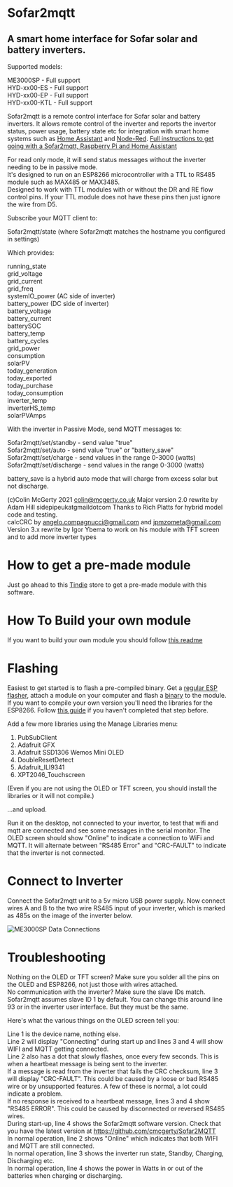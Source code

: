 # Sofar2mqtt
## A smart home interface for Sofar solar and battery inverters.

Supported models:  

ME3000SP - Full support  
HYD-xx00-ES - Full support  
HYD-xx00-EP - Full support  
HYD-xx00-KTL - Full support  


Sofar2mqtt is a remote control interface for Sofar solar and battery inverters.
It allows remote control of the inverter and reports the invertor status, power usage, battery state etc for integration with smart home systems such as [Home Assistant](https://www.home-assistant.io/) and [Node-Red](https://nodered.org/). 
[Full instructions to get going with a Sofar2mqtt, Raspberry Pi and Home Assistant](https://github.com/dxoverdy/Integrating-Sofar2mqtt-with-Home-Assistant/tree/master)

For read only mode, it will send status messages without the inverter needing to be in passive mode.  
It's designed to run on an ESP8266 microcontroller with a TTL to RS485 module such as MAX485 or MAX3485.  
Designed to work with TTL modules with or without the DR and RE flow control pins. If your TTL module does not have these pins then just ignore the wire from D5. 

Subscribe your MQTT client to:

Sofar2mqtt/state (where Sofar2mqtt matches the hostname you configured in settings)

Which provides:

running_state  
grid_voltage  
grid_current  
grid_freq  
systemIO_power (AC side of inverter)  
battery_power  (DC side of inverter)  
battery_voltage  
battery_current  
batterySOC  
battery_temp  
battery_cycles  
grid_power  
consumption  
solarPV  
today_generation  
today_exported  
today_purchase  
today_consumption  
inverter_temp  
inverterHS_temp  
solarPVAmps  

With the inverter in Passive Mode, send MQTT messages to:

Sofar2mqtt/set/standby   - send value "true"  
Sofar2mqtt/set/auto   - send value "true" or "battery_save"  
Sofar2mqtt/set/charge   - send values in the range 0-3000 (watts)  
Sofar2mqtt/set/discharge   - send values in the range 0-3000 (watts) 

battery_save is a hybrid auto mode that will charge from excess solar but not discharge.

(c)Colin McGerty 2021 colin@mcgerty.co.uk
Major version 2.0 rewrite by Adam Hill sidepipeukatgmaildotcom
Thanks to Rich Platts for hybrid model code and testing.  
calcCRC by angelo.compagnucci@gmail.com and jpmzometa@gmail.com  
Version 3.x rewrite by Igor Ybema to work on his module with TFT screen and to add more inverter types

# How to get a pre-made module

Just go ahead to this [Tindie](https://www.tindie.com/products/thehognl/esp12-f-with-rs485-modbus-and-optional-touch-tft/) store to get a pre-made module with this software.

# How To Build your own module

If you want to build your own module you should follow [this readme](MODULE.md)

# Flashing

Easiest to get started is to flash a pre-compiled binary. Get a [regular ESP flasher](https://github.com/esphome/esphome-flasher/releases), attach a module on your computer and  flash a [binary](https://github.com/IgorYbema/Sofar2mqtt/tree/mod/binaries) to the module.
If you want to compile your own version you'll need the libraries for the ESP8266. Follow [this guide](https://randomnerdtutorials.com/how-to-install-esp8266-board-arduino-ide/) if you haven't completed that step before.

Add a few more libraries using the Manage Libraries menu:
1. PubSubClient
2. Adafruit GFX
3. Adafruit SSD1306 Wemos Mini OLED
4. DoubleResetDetect
5. Adafruit_ILI9341
6. XPT2046_Touchscreen

(Even if you are not using the OLED or TFT screen, you should install the libraries or it will not compile.)

...and upload.

Run it on the desktop, not connected to your invertor, to test that wifi and mqtt are connected and see some messages in the serial monitor.
The OLED screen should show "Online" to indicate a connection to WiFi and MQTT. It will alternate between "RS485 Error" and "CRC-FAULT" to indicate that the inverter is not connected.

# Connect to Inverter

Connect the Sofar2mqtt unit to a 5v micro USB power supply.
Now connect wires A and B to the two wire RS485 input of your inverter, which is marked as 485s on the image of the inverter below.

![ME3000SP Data Connections](pics/485s.jpg)

# Troubleshooting

Nothing on the OLED or TFT screen? Make sure you solder all the pins on the OLED and ESP8266, not just those with wires attached.  
No communication with the inverter? Make sure the slave IDs match. Sofar2mqtt assumes slave ID 1 by default. You can change this around line 93 or in the inverter user interface. But they must be the same.   

Here's what the various things on the OLED screen tell you:

Line 1 is the device name, nothing else.  
Line 2 will display "Connecting" during start up and lines 3 and 4 will show WIFI and MQTT getting connected.  
Line 2 also has a dot that slowly flashes, once every few seconds. This is when a heartbeat message is being sent to the inverter.  
If a message is read from the inverter that fails the CRC checksum, line 3 will display "CRC-FAULT". This could be caused by a loose or bad RS485 wire or by unsupported features. A few of these is normal, a lot could indicate a problem.  
If no response is received to a heartbeat message, lines 3 and 4 show "RS485 ERROR". This could be caused by disconnected or reversed RS485 wires.  
During start-up, line 4 shows the Sofar2mqtt software version. Check that you have the latest version at https://github.com/cmcgerty/Sofar2MQTT  
In normal operation, line 2 shows "Online" which indicates that both WIFI and MQTT are still connected.  
In normal operation, line 3 shows the inverter run state, Standby, Charging, Discharging etc.  
In normal operation, line 4 shows the power in Watts in or out of the batteries when charging or discharging.  



